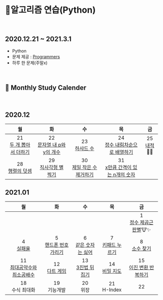 # 📒알고리즘 연습(Python)

<br/>

## 2020.12.21 ~ 2021.3.1
* Python
* 문제 제공 : [Programmers](https://programmers.co.kr/)
* 하루 한 문제(주말x)
<!-- * [문제번호] 문제제목.py
* commit message : [add] 문제제목 solution  
                   [mdf] list 문법 추가(2020.12.22) -->
<br/>

## 📆 Monthly Study Calender

<br>

## 2020.12

|<center>월</center>|<center>화</center>|<center>수</center>|<center>목</center>|<center>금</center>|
|:---:|:---:|:---:|:---:|:---:|
|21<br>[두 개 뽑아서 더하기](https://github.com/xxhyowon/Algorithm-Python/blob/main/%5B001%5D%20%EB%91%90%20%EA%B0%9C%20%EB%BD%91%EC%95%84%EC%84%9C%20%EB%8D%94%ED%95%98%EA%B8%B0.py)|22<br>[문자열 내 p와 y의 개수](%5B002%5D%20%EB%AC%B8%EC%9E%90%EC%97%B4%20%EB%82%B4%20p%EC%99%80%20y%EC%9D%98%20%EA%B0%9C%EC%88%98.py)|23<br>[하샤드 수](https://github.com/xxhyowon/Algorithm-Python/blob/main/%5B003%5D%20%ED%95%98%EC%83%A4%EB%93%9C%20%EC%88%98.py)|24<br>[정수 내림차순으로 배열하기](https://github.com/xxhyowon/Algorithm-Python/blob/main/%5B004%5D%20%EC%A0%95%EC%88%98%20%EB%82%B4%EB%A6%BC%EC%B0%A8%EC%88%9C%EC%9C%BC%EB%A1%9C%20%EB%B0%B0%EC%B9%98%ED%95%98%EA%B8%B0.py)|<span>25</span><br>[내적](https://github.com/xxhyowon/Algorithm-Python/blob/main/%5B005%5D%20%EB%82%B4%EC%A0%81.py)🎅🎄|
|28<br>[행렬의 덧셈](https://github.com/xxhyowon/Algorithm-Python/blob/main/%5B006%5D%20%ED%96%89%EB%A0%AC%EC%9D%98%20%EB%8D%A7%EC%85%88.py)|29<br>[직사각형 별 찍기](https://github.com/xxhyowon/Algorithm-Python/blob/main/%5B007%5D%20%EC%A7%81%EC%82%AC%EA%B0%81%ED%98%95%EB%B3%84%EC%B0%8D%EA%B8%B0.py)|30<br>[제일 작은 수 제거하기](https://github.com/xxhyowon/Algorithm-Python/blob/main/%5B008%5D%20%EC%A0%9C%EC%9D%BC%20%EC%9E%91%EC%9D%80%20%EC%88%98%20%EC%A0%9C%EA%B1%B0%ED%95%98%EA%B8%B0.py)|31<br>[x만큼 간격이 있는 n개의 숫자](https://github.com/xxhyowon/Algorithm-Python/blob/main/%5B009%5D%20x%EB%A7%8C%ED%81%BC%20%EA%B0%84%EA%B2%A9%EC%9D%B4%20%EC%9E%88%EB%8A%94%20n%EA%B0%9C%EC%9D%98%20%EC%88%AB%EC%9E%90.py)|

## 2021.01

|<center>월</center>|<center>화</center>|<center>수</center>|<center>목</center>|<center>금</center>|
|:---:|:---:|:---:|:---:|:---:|
|||||1<br>[정수 제곱근 판별](https://github.com/xxhyowon/Algorithm-Python/blob/main/%5B010%5D%20%EC%A0%95%EC%88%98%20%EC%A0%9C%EA%B3%B1%EA%B7%BC%20%ED%8C%90%EB%B3%84.py)🐮✨|
|4<br>[실패율](https://github.com/xxhyowon/Algorithm-Python/blob/main/%5B011%5D%20%EC%8B%A4%ED%8C%A8%EC%9C%A8.py)|5<br>[핸드폰 번호 가리기](https://github.com/xxhyowon/Algorithm-Python/blob/main/%5B012%5D%20%ED%95%B8%EB%93%9C%ED%8F%B0%20%EB%B2%88%ED%98%B8%20%EA%B0%80%EB%A6%AC%EA%B8%B0.py)|6<br>[같은 숫자는 싫어](https://github.com/xxhyowon/Algorithm-Python/blob/main/%5B013%5D%20%EA%B0%99%EC%9D%80%20%EC%88%AB%EC%9E%90%EB%8A%94%20%EC%8B%AB%EC%96%B4.py)|7<br>[키패드 누르기](https://github.com/xxhyowon/Algorithm-Python/blob/main/%5B014%5D%20%ED%82%A4%ED%8C%A8%EB%93%9C%20%EB%88%84%EB%A5%B4%EA%B8%B0.py)|8<br>[소수 찾기](https://github.com/xxhyowon/Algorithm-Python/blob/main/%5B015%5D%20%EC%86%8C%EC%88%98%EC%B0%BE%EA%B8%B0.py)|
|11<br>[최대공약수와 최소공배수](https://github.com/xxhyowon/Algorithm-Python/blob/main/%5B016%5D%EC%B5%9C%EB%8C%80%EA%B3%B5%EC%95%BD%EC%88%98%EC%99%80%20%EC%B5%9C%EC%86%8C%EA%B3%B5%EB%B0%B0%EC%88%98.py)|12<br>[다트 게임](https://github.com/xxhyowon/Algorithm-Python/blob/main/%5B017%5D%20%EB%8B%A4%ED%8A%B8%EA%B2%8C%EC%9E%84.py)|13<br>[3진법 뒤집기](https://github.com/xxhyowon/Algorithm-Python/blob/main/%5B018%5D%203%EC%A7%84%EB%B2%95%20%EB%92%A4%EC%A7%91%EA%B8%B0.py)|14<br>[비밀 지도](https://github.com/xxhyowon/Algorithm-Python/blob/main/%5B019%5D%20%EB%B9%84%EB%B0%80%EC%A7%80%EB%8F%84.py)|15<br>[이진 변환 반복하기](https://github.com/xxhyowon/Algorithm-Python/blob/main/%5B020%5D%20%EC%9D%B4%EC%A7%84%20%EB%B3%80%ED%99%98%20%EB%B0%98%EB%B3%B5%ED%95%98%EA%B8%B0.py)|
|18<br>수식 최대화|19<br>기능개발|20<br>위장|21<br>H-Index|22<br>|
